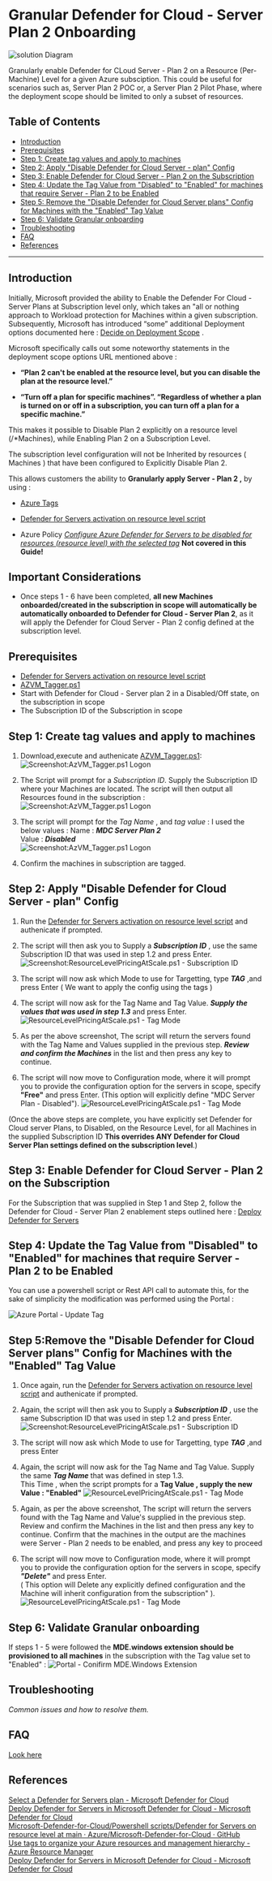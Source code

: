 # Granular Defender for Cloud - Server Plan 2 Onboarding

![solution Diagram](https://github.com/WannacryWarrior/Granular-MDC-Server-Plan-2-Onboarding/blob/main/Screenshots/Picture0.png?)  

Granularly enable Defender for CLoud Server - Plan 2 on a Resource (Per-Machine) Level for a given Azure subsciption. This could be useful for scenarios such as, Server Plan 2 POC or, a Server Plan 2 Pilot Phase, where the deployment scope should be limited to only a subset of resources.

## Table of Contents

- [Introduction](#introduction)
- [Prerequisites](#prerequisites)
- [Step 1: Create tag values and apply to machines](#step-1-create-tag-values-and-apply-to-machines)
- [Step 2: Apply "Disable Defender for Cloud Server - plan" Config](#step-2-apply-disable-defender-for-cloud-server---plan-config)
- [Step 3: Enable Defender for Cloud Server - Plan 2 on the Subscription](#step-3-enable-defender-for-cloud-server---plan-2-on-the-subscription)
- [Step 4: Update the Tag Value from "Disabled" to "Enabled" for machines that require Server - Plan 2 to be Enabled](#step-4-update-the-tag-value-from-disabled-to-enabled-for-machines-that-require-server---plan-2-to-be-enabled)
- [Step 5: Remove the "Disable Defender for Cloud Server plans" Config for Machines with the "Enabled" Tag Value](#step-5remove-the-disable-defender-for-cloud-server-plans-config-for-machines-with-the-enabled-tag-value)
- [Step 6: Validate Granular onboarding](#step-6-validate-granular-onboarding)
- [Troubleshooting](#troubleshooting)
- [FAQ](#faq)
- [References](#references)

---
## Introduction

Initially, Microsoft provided the ability to Enable the Defender For Cloud - Server Plans at Subscription level only, which takes an "all or nothing approach to Workload protection for Machines within a given subscription.
Subsequently, Microsoft has introduced “some” additional Deployment options documented here : [Decide on Deployment Scope](https://learn.microsoft.com/en-us/azure/defender-for-cloud/plan-defender-for-servers-select-plan#decide-on-deployment-scope) . 

Microsoft specifically calls out some noteworthy statements in the deployment scope options URL mentioned above :

- **“Plan 2 can't be enabled at the resource level, but you can disable the plan at the resource level.”**

- **“Turn off a plan for specific machines”. “Regardless of whether a plan is turned on or off in a subscription, you can turn off a plan for a specific machine.”**
 
This makes it possible to Disable Plan 2 explicitly on a resource level (/*Machines), while Enabling Plan 2 on a Subscription Level. 

The subscription level configuration will not be Inherited  by  resources ( Machines ) that have been configured to Explicitly Disable Plan 2.

This allows customers the ability to **Granularly apply Server - Plan 2 ,** by using :

- [Azure Tags](https://learn.microsoft.com/en-us/azure/azure-resource-manager/management/tag-resources) 

- [Defender for Servers activation on resource level script](https://github.com/Azure/Microsoft-Defender-for-Cloud/blob/main/Powershell%20scripts/Defender%20for%20Servers%20on%20resource%20level/ResourceLevelPricingAtScale.ps1)
- Azure Policy [_Configure Azure Defender for Servers to be disabled for resources (resource level) with the selected tag_](https://portal.azure.com/#blade/Microsoft_Azure_Policy/PolicyDetailBlade/definitionId/%2Fproviders%2FMicrosoft.Authorization%2FpolicyDefinitions%2F080fedce-9d4a-4d07-abf0-9f036afbc9c8) **Not covered in this Guide!**  

## Important Considerations 

- Once steps 1 - 6 have been completed, **all new Machines onboarded/created in the subscription in scope will automatically be automatically onboarded to Defender for Cloud - Server Plan 2**, as it will apply the Defender for Cloud Server - Plan 2 config defined at the subscription level.  

## Prerequisites

- [Defender for Servers activation on resource level script](https://github.com/Azure/Microsoft-Defender-for-Cloud/blob/main/Powershell%20scripts/Defender%20for%20Servers%20on%20resource%20level/ResourceLevelPricingAtScale.ps1)
- [AZVM_Tagger.ps1](https://github.com/Azure/Microsoft-Defender-for-Cloud/blob/main/Powershell%20scripts/Defender%20for%20Servers%20on%20resource%20level/AZVM_Tagger.ps1)
- Start with Defender for Cloud - Server plan 2 in a Disabled/Off state, on the subscription in scope
- The Subscription ID of the Subscription in scope

## Step 1: Create tag values and apply to machines

1. Download,execute and authenicate [AZVM_Tagger.ps1](https://github.com/Azure/Microsoft-Defender-for-Cloud/blob/main/Powershell%20scripts/Defender%20for%20Servers%20on%20resource%20level/AZVM_Tagger.ps1):  
![Screenshot:AzVM_Tagger.ps1 Logon](Screenshots/Picture1.png)

2. The Script will prompt for a *Subscription ID*. Supply the Subscription ID where your Machines are located. The script will then output all Resources found in the subscription :
![Screenshot:AzVM_Tagger.ps1 Logon](Screenshots/Picture10.png)

3. The script will prompt for the _Tag Name_ , and _tag value_ : I used the below values :
 Name : **_MDC Server Plan 2_**  
 Value : **_Disabled_**  
![Screenshot:AzVM_Tagger.ps1 Logon](Screenshots/Picture14.png)  

4. Confirm the machines in subscription are tagged.

## Step 2: Apply "Disable Defender for Cloud Server - plan" Config 

1. Run the [Defender for Servers activation on resource level script](https://github.com/Azure/Microsoft-Defender-for-Cloud/blob/main/Powershell%20scripts/Defender%20for%20Servers%20on%20resource%20level/ResourceLevelPricingAtScale.ps1) and authenicate if prompted. 

2. The script will then ask you to Supply a **_Subscription ID_** , use the same Subscription ID that was used in step 1.2 and press Enter.
![Screenshot:ResourceLevelPricingAtScale.ps1 - Subscription ID](Screenshots/Picture15.png)
3. The script will now ask which Mode to use for Targetting, type **_TAG_** ,and press Enter ( We want to apply the config using the tags )  
4. The script will now ask for the Tag Name and Tag Value. **_Supply the values that was used in step 1.3_** and press Enter.
![ResourceLevelPricingAtScale.ps1 - Tag Mode ](Screenshots/Picture16.png)
4. As per the above screenshot, The script will return the servers found with the Tag Name and Values supplied in the previous step. **_Review and confirm the Machines_** in the list and then press any key to continue.
5. The script will now move to Configuration mode, where it will prompt you to provide the configuration option for the servers in scope, specify **"Free"** and press Enter.  (This option will explicitly define "MDC Server Plan - Disabled").
![ResourceLevelPricingAtScale.ps1 - Tag Mode ](Screenshots/Picture17.png)

(Once the above steps are complete, you have explicitly set  Defender for Cloud server Plans, to Disabled, on the Resource Level, for all Machines in the supplied Subscription ID **This overrides ANY Defender for Cloud Server Plan settings defined on the subscription level**.)

## Step 3: Enable Defender for Cloud Server - Plan 2 on the Subscription

For the Subscription that was supplied in Step 1 and Step 2, follow the Defender for Cloud - Server Plan 2 enablement steps outlined here : [Deploy Defender for Servers](https://learn.microsoft.com/en-us/azure/defender-for-cloud/tutorial-enable-servers-plan#enable-on-azure-aws-or-gcp)

## Step 4: Update the Tag Value from "Disabled" to "Enabled" for machines that require Server - Plan 2 to be Enabled
 
You can use a powershell script or Rest API call to automate this, for the sake of simplicity the modification was performed using the Portal : 

![Azure Portal - Update Tag](Screenshots/Picture18.png)

## Step 5:Remove the "Disable Defender for Cloud Server plans" Config for Machines with the "Enabled" Tag Value

1. Once again, run the [Defender for Servers activation on resource level script](https://github.com/Azure/Microsoft-Defender-for-Cloud/blob/main/Powershell%20scripts/Defender%20for%20Servers%20on%20resource%20level/ResourceLevelPricingAtScale.ps1) and authenicate if prompted. 

2. Again, the script will then ask you to Supply a **_Subscription ID_** , use the same Subscription ID that was used in step 1.2 and press Enter.
![Screenshot:ResourceLevelPricingAtScale.ps1 - Subscription ID](Screenshots/Picture15.png)
3. The script will now ask which Mode to use for Targetting, type **_TAG_** ,and press Enter 

4. Again, the script will now ask for the Tag Name and Tag Value. Supply the same **_Tag Name_** that was defined in step 1.3.  
This Time , when the script prompts for a **Tag Value , supply the new Value : "Enabled"**
![ResourceLevelPricingAtScale.ps1 - Tag Mode ](Screenshots/Picture20.png)
4. Again, as per the above screenshot, The script will return the servers found with the Tag Name and Value's supplied in the previous step. Review and confirm the Machines in the list and then press any key to continue. Confirm that the machines in the output are the machines were Server - Plan 2 needs to be enabled, and press any key to proceed  
5. The script will now move to Configuration mode, where it will prompt you to provide the configuration option for the servers in scope, specify **_"Delete"_** and press Enter.  
( This option will Delete any explicitly defined configuration and the Machine will inherit configuration from the subscription" ).
![ResourceLevelPricingAtScale.ps1 - Tag Mode ](Screenshots/Picture21.png)

## Step 6: Validate Granular onboarding 

If steps 1 - 5 were followed the **MDE.windows extension should be provisioned to all machines** in the subscription with the Tag value set to "Enabled" :
![Portal - Conifirm  MDE.Windows Extension ](Screenshots/Picture22.png)

## Troubleshooting

_Common issues and how to resolve them._

## FAQ

[Look here](https://learn.microsoft.com/en-us/azure/defender-for-cloud/faq-defender-for-servers)

## References

[Select a Defender for Servers plan - Microsoft Defender for Cloud](https://learn.microsoft.com/en-us/azure/defender-for-cloud/plan-defender-for-servers-select-plan#decide-on-deployment-scope)  
[Deploy Defender for Servers in Microsoft Defender for Cloud - Microsoft Defender for Cloud](https://learn.microsoft.com/en-us/azure/defender-for-cloud/tutorial-enable-servers-plan#enable-defender-for-servers-at-the-resource-level)  
[Microsoft-Defender-for-Cloud/Powershell scripts/Defender for Servers on resource level at main · Azure/Microsoft-Defender-for-Cloud · GitHub](https://github.com/Azure/Microsoft-Defender-for-Cloud/tree/main/Powershell%20scripts/Defender%20for%20Servers%20on%20resource%20level)  
[Use tags to organize your Azure resources and management hierarchy - Azure Resource Manager](https://learn.microsoft.com/en-us/azure/azure-resource-manager/management/tag-resources)  
[Deploy Defender for Servers in Microsoft Defender for Cloud - Microsoft Defender for Cloud ](https://learn.microsoft.com/en-us/azure/defender-for-cloud/tutorial-enable-servers-plan#disable-defender-for-servers-on-a-subscription)

